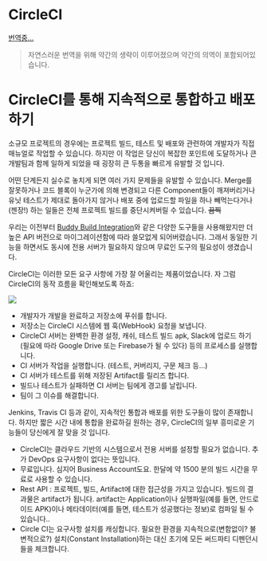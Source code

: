 CircleCI
=====

[번역중...](https://medium.com/@ayushigupta_2225/continuous-integration-and-deployment-through-circle-ci-fbe56ea316dc)


> 자연스러운 번역을 위해 약간의 생략이 이루어졌으며 약간의 의역이 포함되어있습니다.

# CircleCI를 통해 지속적으로 통합하고 배포하기
소규모 프로젝트의 경우에는 프로젝트 빌드, 테스트 및 배포와 관련하여 개발자가 직접 매뉴얼로 작업할 수 있습니다. 하지만 이 작업은 당신이 복잡한 포인트에 도달하거나 큰 개발팀과 함께 일하게 되었을 때 굉장히 큰 두통을 빠르게 유발할 것 입니다.

어떤 단계든지 실수로 놓치게 되면 여러 가지 문제들을 유발할 수 있습니다. Merge를 잘못하거나 코드 블록이 누군가에 의해 변경되고 다른 Component들이 깨져버리거나 유닛 테스트가 제대로 돌아가지 않거나 배포 중에 업로드할 파일을 하나 빼먹는다거나 (젠장!) 하는 일들은 전체 프로젝트 빌드를 중단시켜버릴 수 있습니다. ~~끔찍~~

우리는 이전부터 [Buddy Build Integration](https://docs.buddybuild.com/)와 같은 다양한 도구들을 사용해왔지만 더 높은 API 버전으로 마이그레이션함에 따라 쓸모없게 되어버렸습니다. 그래서 동일한 기능을 하면서도 동시에 전용 서버가 필요하지 않으며 무료인 도구의 필요성이 생겼습니다.

CircleCI는 이러한 모든 요구 사항에 가장 잘 어울리는 제품이었습니다. 자 그럼 CircleCI의 동작 흐름을 확인해보도록 하죠:

![](https://cdn-images-1.medium.com/max/800/1*bji3oKORQWSdwc7W4fGaPw.png)

* 개발자가 개발을 완료하고 저장소에 푸쉬를 합니다.
* 저장소는 CircleCI 시스템에 웹 훅(WebHook) 요청을 보냅니다.
* CircleCI 서버는 완벽한 환경 설정, 캐쉬, 테스트 빌드 apk, Slack에 업로드 하기(필요에 따라 Google Drive 또는 Firebase가 될 수 있다) 등의 프로세스를 실행합니다.
* CI 서버가 작업을 실행합니다. (테스트, 커버리지, 구문 체크 등...)
* CI 서버가 테스트를 위해 저장된 Artifact를 릴리즈 합니다.
* 빌드나 테스트가 실패하면 CI 서버는 팀에게 경고를 날립니다.
* 팀이 그 이슈를 해결합니다.

Jenkins, Travis CI 등과 같이, 지속적인 통합과 배포를 위한 도구들이 많이 존재합니다. 하지만 짧은 시간 내에 통합을 완료하길 원하는 경우, CircleCI의 일부 흥미로운 기능들이 당신에게 잘 맞을 것 입니다.

* CircleCI는 클라우드 기반의 시스템으로서 전용 서버를 설정할 필요가 없습니다. 추가 DevOps 요구사항이 없다는 뜻입니다.
* 무료입니다. 심지어 Business Account도요. 한달에 약 1500 분의 빌드 시간을 무료로 사용할 수 있습니다.
* Rest API : 프로젝트, 빌드, Artifact에 대한 접근성을 가지고 있습니다. 빌드의 결과물은 artifact가 됩니다. artifact는 Application이나 실행파일(예를 들면, 안드로이드 APK)이나 메타데이터(예를 들면, 테스트가 성공했다는 정보)로 컴파일 될 수 있습니다.. 
* Circle CI는 요구사항 설치를 캐싱합니다. 필요한 환경을 지속적으로(변함없이? 불변적으로?) 설치(Constant Installation)하는 대신 초기에 모든 써드파티 디펜던시들을 체크합니다.